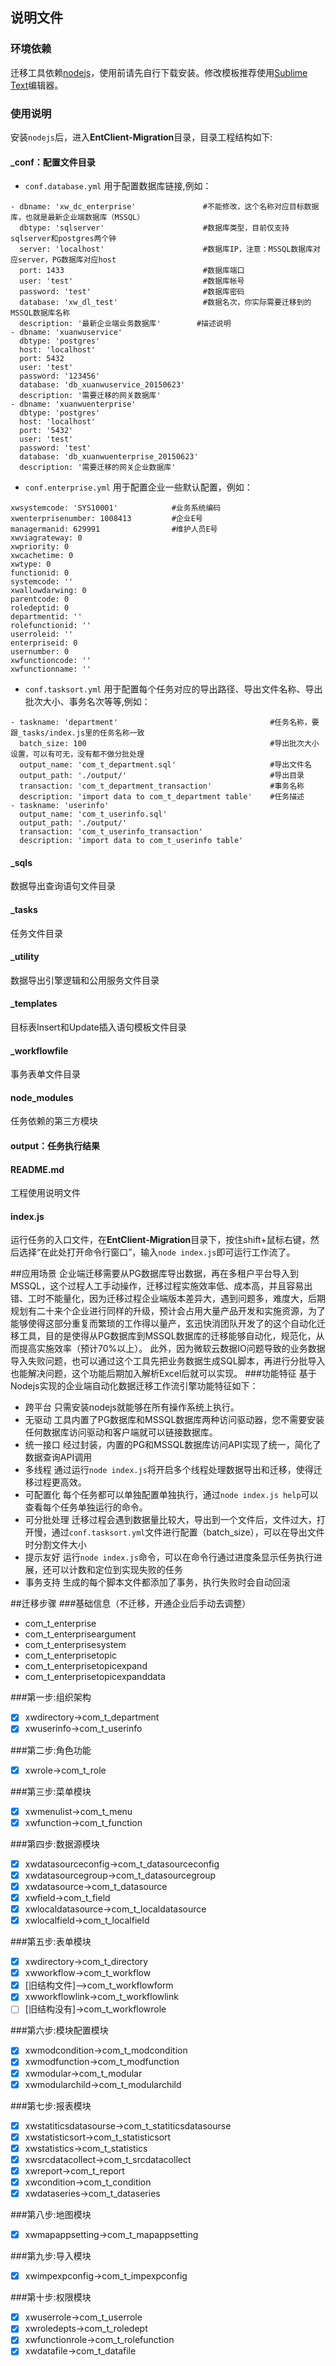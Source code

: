 ## 说明文件
### 环境依赖
迁移工具依赖[nodejs](http://nodejs.org/dist/v0.10.33/node-v0.10.33-x86.msi)，使用前请先自行下载安装。修改模板推荐使用[Sublime Text](https://www.sublimetext.com/)编辑器。

### 使用说明
安装`nodejs`后，进入**EntClient-Migration**目录，目录工程结构如下:
#### _conf：配置文件目录
* `conf.database.yml`
用于配置数据库链接,例如：

```
- dbname: 'xw_dc_enterprise'               #不能修改，这个名称对应目标数据库，也就是最新企业端数据库（MSSQL）
  dbtype: 'sqlserver'                      #数据库类型，目前仅支持sqlserver和postgres两个钟
  server: 'localhost'                      #数据库IP，注意：MSSQL数据库对应server，PG数据库对应host
  port: 1433                               #数据库端口
  user: 'test'                             #数据库帐号
  password: 'test'                         #数据库密码
  database: 'xw_dl_test'                   #数据名次，你实际需要迁移到的MSSQL数据库名称
  description: '最新企业端业务数据库'    	   #描述说明
- dbname: 'xuanwuservice'
  dbtype: 'postgres'
  host: 'localhost'
  port: 5432
  user: 'test'
  password: '123456'
  database: 'db_xuanwuservice_20150623'
  description: '需要迁移的网关数据库'
- dbname: 'xuanwuenterprise'
  dbtype: 'postgres'
  host: 'localhost'
  port: '5432'
  user: 'test'
  password: 'test'
  database: 'db_xuanwuenterprise_20150623'
  description: '需要迁移的网关企业数据库'
```

* `conf.enterprise.yml`
用于配置企业一些默认配置，例如：

```
xwsystemcode: 'SYS10001'            #业务系统编码
xwenterprisenumber: 1008413         #企业E号
managermanid: 629991                #维护人员E号
xwviagrateway: 0
xwpriority: 0
xwcachetime: 0
xwtype: 0
functionid: 0
systemcode: ''
xwallowdarwing: 0
parentcode: 0
roledeptid: 0
departmentid: ''
rolefunctionid: ''
userroleid: ''
enterpriseid: 0
usernumber: 0
xwfunctioncode: ''
xwfunctionname: ''
```

* `conf.tasksort.yml`
用于配置每个任务对应的导出路径、导出文件名称、导出批次大小、事务名次等等,例如：

```
- taskname: 'department'                                  #任务名称，要跟_tasks/index.js里的任务名称一致
  batch_size: 100                                         #导出批次大小设置，可以有可无，没有都不做分批处理
  output_name: 'com_t_department.sql'                     #导出文件名
  output_path: './output/'                                #导出目录
  transaction: 'com_t_department_transaction'             #事务名称
  description: 'import data to com_t_department table'    #任务描述
- taskname: 'userinfo'
  output_name: 'com_t_userinfo.sql'
  output_path: './output/'
  transaction: 'com_t_userinfo_transaction'
  description: 'import data to com_t_userinfo table'
```

#### _sqls
数据导出查询语句文件目录
#### _tasks
任务文件目录
#### _utility
数据导出引擎逻辑和公用服务文件目录
#### _templates
目标表Insert和Update插入语句模板文件目录
#### _workflowfile
事务表单文件目录
#### node_modules
任务依赖的第三方模块
#### output：任务执行结果
#### README.md
工程使用说明文件
#### index.js
运行任务的入口文件，在**EntClient-Migration**目录下，按住shift+鼠标右键，然后选择“在此处打开命令行窗口”，输入`node index.js`即可运行工作流了。

##应用场景
企业端迁移需要从PG数据库导出数据，再在多租户平台导入到MSSQL，这个过程人工手动操作，迁移过程实施效率低、成本高，并且容易出错、工时不能量化，因为迁移过程企业端版本差异大，遇到问题多，难度大，后期规划有二十来个企业进行同样的升级，预计会占用大量产品开发和实施资源，为了能够使得这部分重复而繁琐的工作得以量产，玄迅快消团队开发了的这个自动化迁移工具，目的是使得从PG数据库到MSSQL数据库的迁移能够自动化，规范化，从而提高实施效率（预计70%以上）。
此外，因为微软云数据IO问题导致的业务数据导入失败问题，也可以通过这个工具先把业务数据生成SQL脚本，再进行分批导入也能解决问题，这个功能后期加入解析Excel后就可以实现。
###功能特征
基于Nodejs实现的企业端自动化数据迁移工作流引擎功能特征如下：
* 跨平台
只需安装nodejs就能够在所有操作系统上执行。
* 无驱动
工具内置了PG数据库和MSSQL数据库两种访问驱动器，您不需要安装任何数据库访问驱动和客户端就可以链接数据库。
* 统一接口
经过封装，内置的PG和MSSQL数据库访问API实现了统一，简化了数据查询API调用
* 多线程
通过运行`node index.js`将开启多个线程处理数据导出和迁移，使得迁移过程更高效。
* 可配置化
每个任务都可以单独配置单独执行，通过`node index.js help`可以查看每个任务单独运行的命令。
* 可分批处理
迁移过程会遇到数据量比较大，导出到一个文件后，文件过大，打开慢，通过`conf.tasksort.yml`文件进行配置（batch_size），可以在导出文件时分割文件大小
* 提示友好
运行`node index.js`命令，可以在命令行通过进度条显示任务执行进展，还可以计数和定位到实现失败的任务
* 事务支持
生成的每个脚本文件都添加了事务，执行失败时会自动回滚

##迁移步骤
###基础信息（不迁移，开通企业后手动去调整）
* com_t_enterprise
* com_t_enterpriseargument
* com_t_enterprisesystem
* com_t_enterprisetopic
* com_t_enterprisetopicexpand
* com_t_enterprisetopicexpanddata

###第一步:组织架构
- [x] xwdirectory->com_t_department
- [x] xwuserinfo->com_t_userinfo

###第二步:角色功能
- [x] xwrole->com_t_role

###第三步:菜单模块
- [x] xwmenulist->com_t_menu
- [x] xwfunction->com_t_function

###第四步:数据源模块
- [x] xwdatasourceconfig->com_t_datasourceconfig
- [x] xwdatasourcegroup->com_t_datasourcegroup
- [x] xwdatasource->com_t_datasource
- [x] xwfield->com_t_field
- [x] xwlocaldatasource->com_t_localdatasource
- [x] xwlocalfield->com_t_localfield

###第五步:表单模块
- [x] xwdirectory->com_t_directory
- [x] xwworkflow->com_t_workflow
- [x] [旧结构文件]-->com_t_workflowform
- [x] xwworkflowlink->com_t_workflowlink
- [ ] [旧结构没有]->com_t_workflowrole

###第六步:模块配置模块
- [x] xwmodcondition->com_t_modcondition
- [x] xwmodfunction->com_t_modfunction
- [x] xwmodular->com_t_modular
- [x] xwmodularchild->com_t_modularchild

###第七步:报表模块
- [x] xwstatiticsdatasourse->com_t_statiticsdatasourse
- [x] xwstatisticsort->com_t_statisticsort
- [x] xwstatistics->com_t_statistics
- [x] xwsrcdatacollect->com_t_srcdatacollect
- [x] xwreport->com_t_report
- [x] xwcondition->com_t_condition
- [x] xwdataseries->com_t_dataseries

###第八步:地图模块
- [x] xwmapappsetting->com_t_mapappsetting

###第九步:导入模块
- [x] xwimpexpconfig->com_t_impexpconfig

###第十步:权限模块
- [x] xwuserrole->com_t_userrole
- [x] xwroledepts->com_t_roledept
- [x] xwfunctionrole->com_t_rolefunction
- [x] xwdatafile->com_t_datafile